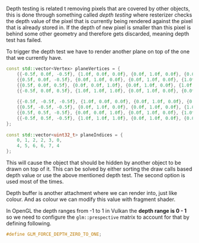 Depth testing is related t removing pixels that are covered by other objects, this is done through something called *depth testing* where resterizer checks the depth value of the pixel that is currently being rendered against the pixel that is already stored in. If the depth of new pixel is smaller than this pixel is behind some other geometry and therefore gets discarded, meaning depth test has failed. 

To trigger the depth test we have to render another plane on top of the one that we currently have.

```c++
const std::vector<Vertex> planeVertices = {  
    {{-0.5f, 0.0f, -0.5f}, {1.0f, 0.0f, 0.0f}, {0.0f, 1.0f, 0.0f}, {0.0f, 0.0f}}, // Bottom-left  
    {{0.5f, 0.0f, -0.5f}, {0.0f, 1.0f, 0.0f}, {0.0f, 1.0f, 0.0f}, {1.0f, 0.0f}}, // Bottom-right  
    {{0.5f, 0.0f, 0.5f}, {0.0f, 0.0f, 1.0f}, {0.0f, 1.0f, 0.0f}, {1.0f, 1.0f}}, // Top-right  
    {{-0.5f, 0.0f, 0.5f}, {1.0f, 1.0f, 1.0f}, {0.0f, 1.0f, 0.0f}, {0.0f, 1.0f}}, // Top-left  
  
    {{-0.5f, -0.5f, -0.5f}, {1.0f, 0.0f, 0.0f}, {0.0f, 1.0f, 0.0f}, {0.0f, 0.0f}},  
    {{0.5f, -0.5f, -0.5f}, {0.0f, 1.0f, 0.0f}, {0.0f, 1.0f, 0.0f}, {1.0f, 0.0f}},  
    {{0.5f, 0.5f, -0.5f}, {0.0f, 0.0f, 1.0f}, {0.0f, 1.0f, 0.0f}, {1.0f, 1.0f}},  
    {{-0.5f, 0.5f, -0.5f}, {1.0f, 1.0f, 1.0f}, {0.0f, 1.0f, 0.0f}, {0.0f, 1.0f}}  
};  
  
const std::vector<uint32_t> planeIndices = {  
    0, 1, 2, 2, 3, 0,  
    4, 5, 6, 6, 7, 4  
};
```

This will cause the object that should be hidden by another object to be drawn on top of it. This can be solved by either sorting the draw calls based depth value or use the above mentioned depth test. The second option is used most of the times.

Depth buffer is another attachment where we can render into, just like colour. And as colour we can modify this value with fragment shader.

In OpenGL the depth ranges from -1 to 1 in Vulkan the **depth range is 0 - 1** so we need to configure the `glm::prespective` matrix to account for that by defining following.

```c++
#define GLM_FORCE_DEPTH_ZERO_TO_ONE;
```

